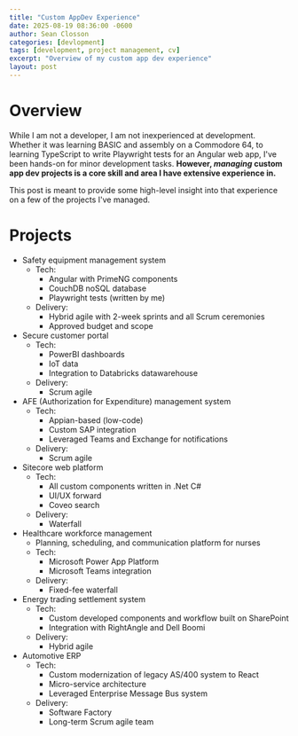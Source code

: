 ```yaml
---
title: "Custom AppDev Experience"
date: 2025-08-19 08:36:00 -0600
author: Sean Closson
categories: [devlopment]
tags: [development, project management, cv]
excerpt: "Overview of my custom app dev experience"
layout: post
---
```

# Overview
While I am not a developer, I am not inexperienced at development.  Whether it was learning BASIC and assembly on a Commodore 64, to learning TypeScript to write Playwright tests for an Angular web app, I've been hands-on for minor development tasks. **However, *managing* custom app dev projects is a core skill and area I have extensive experience in.**

This post is meant to provide some high-level insight into that experience on a few of the projects I've managed.

# Projects
* Safety equipment management system
  * Tech:
    * Angular with PrimeNG components
    * CouchDB noSQL database
    * Playwright tests (written by me)
  * Delivery:
    * Hybrid agile with 2-week sprints and all Scrum ceremonies
    * Approved budget and scope
* Secure customer portal 
  * Tech:
    * PowerBI dashboards
    * IoT data
    * Integration to Databricks datawarehouse
  * Delivery:
    * Scrum agile
* AFE (Authorization for Expenditure) management system
  * Tech:
    * Appian-based (low-code)
    * Custom SAP integration 
    * Leveraged Teams and Exchange for notifications
  * Delivery:
    * Scrum agile
* Sitecore web platform
  * Tech:
    * All custom components written in .Net C#
    * UI/UX forward
    * Coveo search
  * Delivery:
    * Waterfall
* Healthcare workforce management
  * Planning, scheduling, and communication platform for nurses
  * Tech:
    * Microsoft Power App Platform
    * Microsoft Teams integration
  * Delivery:
    * Fixed-fee waterfall
* Energy trading settlement system
  * Tech:
    * Custom developed components and workflow built on SharePoint
    * Integration with RightAngle and Dell Boomi
  * Delivery:
    * Hybrid agile
* Automotive ERP
  * Tech:
    * Custom modernization of legacy AS/400 system to React
    * Micro-service architecture
    * Leveraged Enterprise Message Bus system
  * Delivery:
    * Software Factory
    * Long-term Scrum agile team
